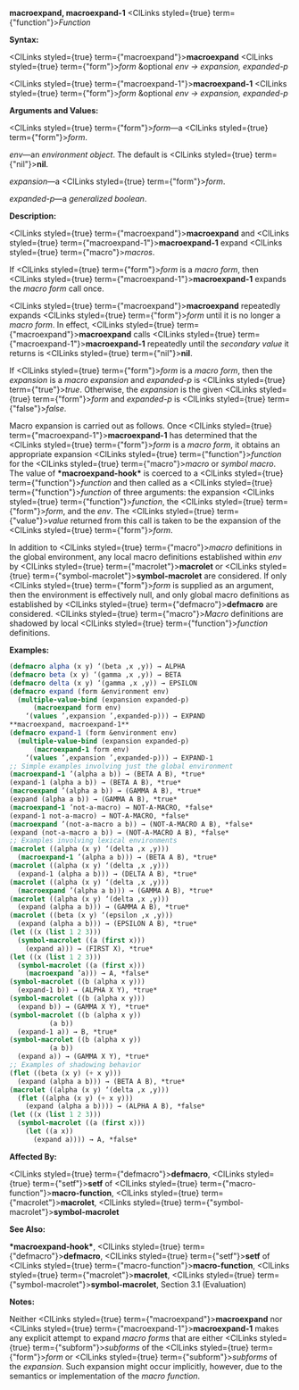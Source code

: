 **macroexpand, macroexpand-1** <ClLinks styled={true} term={"function"}><i>Function</i></ClLinks> 



**Syntax:** 



<ClLinks styled={true} term={"macroexpand"}><b>macroexpand</b></ClLinks> <ClLinks styled={true} term={"form"}><i>form</i></ClLinks> &amp;optional *env → expansion, expanded-p* 



<ClLinks styled={true} term={"macroexpand-1"}><b>macroexpand-1</b></ClLinks> <ClLinks styled={true} term={"form"}><i>form</i></ClLinks> &amp;optional *env → expansion, expanded-p* 



**Arguments and Values:** 



<ClLinks styled={true} term={"form"}><i>form</i></ClLinks>—a <ClLinks styled={true} term={"form"}><i>form</i></ClLinks>. 



*env*—an *environment object*. The default is <ClLinks styled={true} term={"nil"}><b>nil</b></ClLinks>. 



*expansion*—a <ClLinks styled={true} term={"form"}><i>form</i></ClLinks>. 



*expanded-p*—a *generalized boolean*. 



**Description:** 



<ClLinks styled={true} term={"macroexpand"}><b>macroexpand</b></ClLinks> and <ClLinks styled={true} term={"macroexpand-1"}><b>macroexpand-1</b></ClLinks> expand <ClLinks styled={true} term={"macro"}><i>macros</i></ClLinks>. 



If <ClLinks styled={true} term={"form"}><i>form</i></ClLinks> is a *macro form*, then <ClLinks styled={true} term={"macroexpand-1"}><b>macroexpand-1</b></ClLinks> expands the *macro form* call once. 



<ClLinks styled={true} term={"macroexpand"}><b>macroexpand</b></ClLinks> repeatedly expands <ClLinks styled={true} term={"form"}><i>form</i></ClLinks> until it is no longer a *macro form*. In effect, <ClLinks styled={true} term={"macroexpand"}><b>macroexpand</b></ClLinks> calls <ClLinks styled={true} term={"macroexpand-1"}><b>macroexpand-1</b></ClLinks> repeatedly until the *secondary value* it returns is <ClLinks styled={true} term={"nil"}><b>nil</b></ClLinks>. 



If <ClLinks styled={true} term={"form"}><i>form</i></ClLinks> is a *macro form*, then the *expansion* is a *macro expansion* and *expanded-p* is <ClLinks styled={true} term={"true"}><i>true</i></ClLinks>. Otherwise, the *expansion* is the given <ClLinks styled={true} term={"form"}><i>form</i></ClLinks> and *expanded-p* is <ClLinks styled={true} term={"false"}><i>false</i></ClLinks>. 



Macro expansion is carried out as follows. Once <ClLinks styled={true} term={"macroexpand-1"}><b>macroexpand-1</b></ClLinks> has determined that the <ClLinks styled={true} term={"form"}><i>form</i></ClLinks> is a *macro form*, it obtains an appropriate expansion <ClLinks styled={true} term={"function"}><i>function</i></ClLinks> for the <ClLinks styled={true} term={"macro"}><i>macro</i></ClLinks> or *symbol macro*. The value of **\*macroexpand-hook\*** is coerced to a <ClLinks styled={true} term={"function"}><i>function</i></ClLinks> and then called as a <ClLinks styled={true} term={"function"}><i>function</i></ClLinks> of three arguments: the expansion <ClLinks styled={true} term={"function"}><i>function</i></ClLinks>, the <ClLinks styled={true} term={"form"}><i>form</i></ClLinks>, and the *env*. The <ClLinks styled={true} term={"value"}><i>value</i></ClLinks> returned from this call is taken to be the expansion of the <ClLinks styled={true} term={"form"}><i>form</i></ClLinks>. 



In addition to <ClLinks styled={true} term={"macro"}><i>macro</i></ClLinks> definitions in the global environment, any local macro definitions established within *env* by <ClLinks styled={true} term={"macrolet"}><b>macrolet</b></ClLinks> or <ClLinks styled={true} term={"symbol-macrolet"}><b>symbol-macrolet</b></ClLinks> are considered. If only <ClLinks styled={true} term={"form"}><i>form</i></ClLinks> is supplied as an argument, then the environment is effectively null, and only global macro definitions as established by <ClLinks styled={true} term={"defmacro"}><b>defmacro</b></ClLinks> are considered. <ClLinks styled={true} term={"macro"}><i>Macro</i></ClLinks> definitions are shadowed by local <ClLinks styled={true} term={"function"}><i>function</i></ClLinks> definitions. 



**Examples:**
```lisp
(defmacro alpha (x y) ‘(beta ,x ,y)) → ALPHA 
(defmacro beta (x y) ‘(gamma ,x ,y)) → BETA 
(defmacro delta (x y) ‘(gamma ,x ,y)) → EPSILON 
(defmacro expand (form &environment env) 
  (multiple-value-bind (expansion expanded-p) 
      (macroexpand form env) 
    ‘(values ’,expansion ’,expanded-p))) → EXPAND  
**macroexpand, macroexpand-1** 
(defmacro expand-1 (form &environment env) 
  (multiple-value-bind (expansion expanded-p) 
      (macroexpand-1 form env) 
    ‘(values ’,expansion ’,expanded-p))) → EXPAND-1 
;; Simple examples involving just the global environment 
(macroexpand-1 ’(alpha a b)) → (BETA A B), *true* 
(expand-1 (alpha a b)) → (BETA A B), *true* 
(macroexpand ’(alpha a b)) → (GAMMA A B), *true* 
(expand (alpha a b)) → (GAMMA A B), *true* 
(macroexpand-1 ’not-a-macro) → NOT-A-MACRO, *false* 
(expand-1 not-a-macro) → NOT-A-MACRO, *false* 
(macroexpand ’(not-a-macro a b)) → (NOT-A-MACRO A B), *false* 
(expand (not-a-macro a b)) → (NOT-A-MACRO A B), *false* 
;; Examples involving lexical environments 
(macrolet ((alpha (x y) ‘(delta ,x ,y))) 
  (macroexpand-1 ’(alpha a b))) → (BETA A B), *true* 
(macrolet ((alpha (x y) ‘(delta ,x ,y))) 
  (expand-1 (alpha a b))) → (DELTA A B), *true* 
(macrolet ((alpha (x y) ‘(delta ,x ,y))) 
  (macroexpand ’(alpha a b))) → (GAMMA A B), *true* 
(macrolet ((alpha (x y) ‘(delta ,x ,y))) 
  (expand (alpha a b))) → (GAMMA A B), *true* 
(macrolet ((beta (x y) ‘(epsilon ,x ,y))) 
  (expand (alpha a b))) → (EPSILON A B), *true* 
(let ((x (list 1 2 3))) 
  (symbol-macrolet ((a (first x))) 
    (expand a))) → (FIRST X), *true* 
(let ((x (list 1 2 3))) 
  (symbol-macrolet ((a (first x))) 
    (macroexpand ’a))) → A, *false* 
(symbol-macrolet ((b (alpha x y))) 
  (expand-1 b)) → (ALPHA X Y), *true* 
(symbol-macrolet ((b (alpha x y))) 
  (expand b)) → (GAMMA X Y), *true* 
(symbol-macrolet ((b (alpha x y)) 
		  (a b)) 
  (expand-1 a)) → B, *true* 
(symbol-macrolet ((b (alpha x y)) 
		  (a b)) 
  (expand a)) → (GAMMA X Y), *true*  
;; Examples of shadowing behavior 
(flet ((beta (x y) (+ x y))) 
  (expand (alpha a b))) → (BETA A B), *true* 
(macrolet ((alpha (x y) ‘(delta ,x ,y))) 
  (flet ((alpha (x y) (+ x y))) 
    (expand (alpha a b)))) → (ALPHA A B), *false* 
(let ((x (list 1 2 3))) 
  (symbol-macrolet ((a (first x))) 
    (let ((a x)) 
      (expand a)))) → A, *false* 
```
**Affected By:** 



<ClLinks styled={true} term={"defmacro"}><b>defmacro</b></ClLinks>, <ClLinks styled={true} term={"setf"}><b>setf</b></ClLinks> of <ClLinks styled={true} term={"macro-function"}><b>macro-function</b></ClLinks>, <ClLinks styled={true} term={"macrolet"}><b>macrolet</b></ClLinks>, <ClLinks styled={true} term={"symbol-macrolet"}><b>symbol-macrolet</b></ClLinks> 



**See Also:** 



**\*macroexpand-hook\***, <ClLinks styled={true} term={"defmacro"}><b>defmacro</b></ClLinks>, <ClLinks styled={true} term={"setf"}><b>setf</b></ClLinks> of <ClLinks styled={true} term={"macro-function"}><b>macro-function</b></ClLinks>, <ClLinks styled={true} term={"macrolet"}><b>macrolet</b></ClLinks>, <ClLinks styled={true} term={"symbol-macrolet"}><b>symbol-macrolet</b></ClLinks>, Section 3.1 (Evaluation) 



**Notes:** 



Neither <ClLinks styled={true} term={"macroexpand"}><b>macroexpand</b></ClLinks> nor <ClLinks styled={true} term={"macroexpand-1"}><b>macroexpand-1</b></ClLinks> makes any explicit attempt to expand *macro forms* that are either <ClLinks styled={true} term={"subform"}><i>subforms</i></ClLinks> of the <ClLinks styled={true} term={"form"}><i>form</i></ClLinks> or <ClLinks styled={true} term={"subform"}><i>subforms</i></ClLinks> of the *expansion*. Such expansion might occur implicitly, however, due to the semantics or implementation of the *macro function*. 



